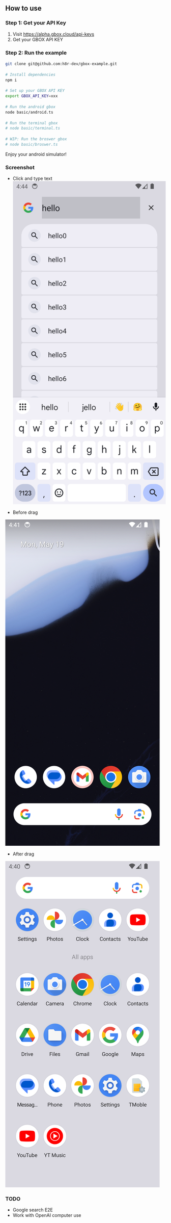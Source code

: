 ## How to use

### Step 1: Get your API Key
1. Visit https://alpha.gbox.cloud/api-keys
2. Get your GBOX API KEY

### Step 2: Run the example
```bash
git clone git@github.com:h8r-dev/gbox-example.git

# Install dependencies
npm i

# Set up your GBOX API KEY
export GBOX_API_KEY=xxx

# Run the android gbox
node basic/android.ts

# Run the terminal gbox
# node basic/terminal.ts

# WIP: Run the broswer gbox
# node basic/broswer.ts
```

Enjoy your android simulator!

### Screenshot
- Click and type text
![Click and type](./screenshot/click_and_type.png)

- Before drag

![Before Drag](./screenshot/before_drag.png)

- After drag

![After Drag](./screenshot/after_drag.png)


### TODO
- Google search E2E
- Work with OpenAI computer use